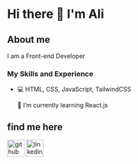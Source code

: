 # Hi there 👋 I'm Ali

## About me

I am a Front-end Developer

### My Skills and Experience 
* 💻  HTML, CSS, JavaScript, TailwindCSS


  🌱 I’m currently learning React.js 

##  find me here

[<img src='https://cdn.jsdelivr.net/npm/simple-icons@3.0.1/icons/github.svg' alt='github' height='40'>](https://github.com/alimokhtari79)  [<img src='https://cdn.jsdelivr.net/npm/simple-icons@3.0.1/icons/linkedin.svg' alt='linkedin' height='40'>](https://www.linkedin.com/in/alimokhtari79/)  

